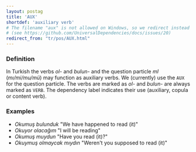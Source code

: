 ```yaml
---
layout: postag
title: 'AUX'
shortdef: 'auxiliary verb'
# The filename "aux" is not allowed on Windows, so we redirect instead
# (see https://github.com/UniversalDependencies/docs/issues/20)
redirect_from: "tr/pos/AUX.html"
---
```


### Definition

In Turkish the verbs _ol-_ and _bulun-_ and the question particle _mI_ (_mı/mi/mu/mü_) may function as auxiliary verbs.
We (currently) use the `AUX` for the question particle.
The verbs are marked as _ol-_ and _bulun-_ are always marked as `VERB`. 
The dependency label indicates their use (auxiliary, copula or content verb).

### Examples

* _Okumuş bulunduk_ "We have happened to read (it)"
* _Okuyor olacağım_ "I will be reading"
* _Okumuş muydun_ "Have you read (it)?"
* _Okuymuş olmaycak mıydın_ "Weren't you supposed to read (it)"
<!-- Interlanguage links updated Pá kvě 14 11:08:19 CEST 2021 -->
